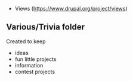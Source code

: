  * Views (https://www.drupal.org/project/views)

## Various/Trivia folder
Created to keep
 - ideas
 - fun little projects
 - information
 - contest projects

